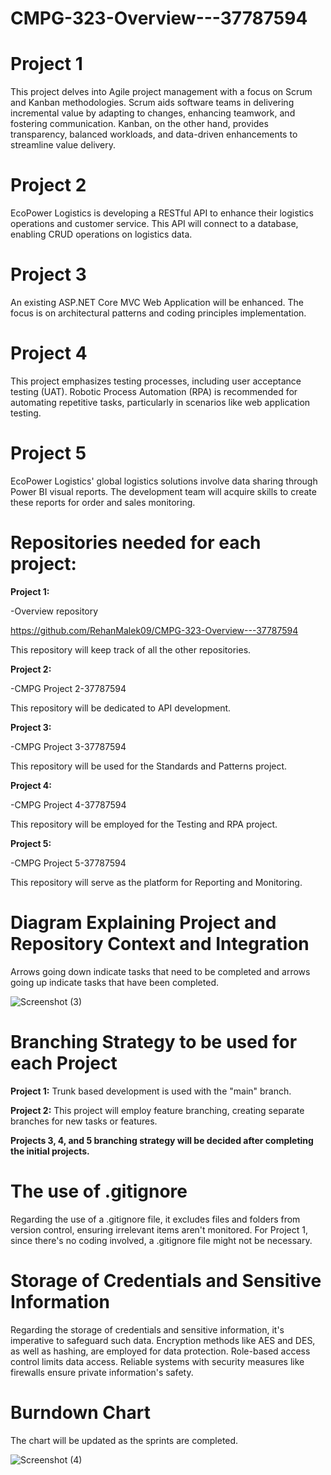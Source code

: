 # CMPG-323-Overview---37787594

# Project 1
This project delves into Agile project management with a focus on Scrum and Kanban methodologies. Scrum aids software teams in delivering incremental value by adapting to changes, enhancing teamwork, and fostering communication. Kanban, on the other hand, provides transparency, balanced workloads, and data-driven enhancements to streamline value delivery.

# Project 2
EcoPower Logistics is developing a RESTful API to enhance their logistics operations and customer service. This API will connect to a database, enabling CRUD operations on logistics data.

# Project 3
An existing ASP.NET Core MVC Web Application will be enhanced. The focus is on architectural patterns and coding principles implementation.

# Project 4
This project emphasizes testing processes, including user acceptance testing (UAT). Robotic Process Automation (RPA) is recommended for automating repetitive tasks, particularly in scenarios like web application testing.

# Project 5
EcoPower Logistics' global logistics solutions involve data sharing through Power BI visual reports. The development team will acquire skills to create these reports for order and sales monitoring.

# Repositories needed for each project:
**Project 1:** 

-Overview repository

https://github.com/RehanMalek09/CMPG-323-Overview---37787594

This repository will keep track of all the other repositories.

**Project 2:**

-CMPG Project 2-37787594

This repository will be dedicated to API development.

**Project 3:**

-CMPG Project 3-37787594

This repository will be used for the Standards and Patterns project.

**Project 4:**

-CMPG Project 4-37787594

This repository will be employed for the Testing and RPA project.

**Project 5:**

-CMPG Project 5-37787594

This repository will serve as the platform for Reporting and Monitoring.

# Diagram Explaining Project and Repository Context and Integration

Arrows going down indicate tasks that need to be completed and arrows going up indicate tasks that have been completed.

![Screenshot (3)](https://github.com/RehanMalek09/CMPG-323-Overview---37787594/assets/130663487/ce8ede40-9cb3-4f6a-a2d6-03fcc8e3e56c)

# Branching Strategy to be used for each Project
**Project 1:** 
Trunk based development is used with the "main" branch.

**Project 2:**
This project will employ feature branching, creating separate branches for new tasks or features.

**Projects 3, 4, and 5 branching strategy will be decided after completing the initial projects.**


# The use of .gitignore

Regarding the use of a .gitignore file, it excludes files and folders from version control, ensuring irrelevant items aren't monitored. For Project 1, since there's no coding involved, a .gitignore file might not be necessary.

# Storage of Credentials and Sensitive Information

Regarding the storage of credentials and sensitive information, it's imperative to safeguard such data. Encryption methods like AES and DES, as well as hashing, are employed for data protection. Role-based access control limits data access. Reliable systems with security measures like firewalls ensure private information's safety.

# Burndown Chart 

The chart will be updated as the sprints are completed.

![Screenshot (4)](https://github.com/RehanMalek09/CMPG-323-Overview---37787594/assets/130663487/0082da55-86c6-4f93-a9bf-bf0ad862226a)
